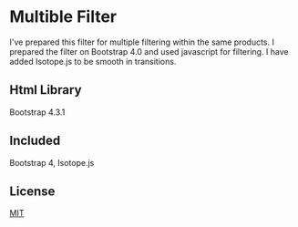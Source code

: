 # Multible Filter
I've prepared this filter for multiple filtering within the same products. I prepared the filter on Bootstrap 4.0 and used javascript for filtering. I have added Isotope.js to be smooth in transitions.

## Html Library
Bootstrap 4.3.1

## Included
Bootstrap 4, Isotope.js

## License
[MIT](https://choosealicense.com/licenses/mit/)
